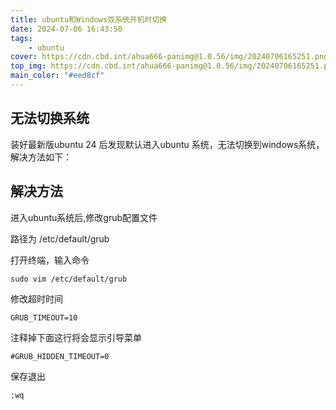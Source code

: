 ```yaml
---
title: ubuntu和Windows双系统开机时切换
date: 2024-07-06 16:43:50
tags:
    - ubuntu
cover: https://cdn.cbd.int/ahua666-panimg@1.0.56/img/20240706165251.png
top_img: https://cdn.cbd.int/ahua666-panimg@1.0.56/img/20240706165251.png
main_color: "#eed8cf"
---
```


## 无法切换系统
装好最新版ubuntu 24 后发现默认进入ubuntu 系统，无法切换到windows系统，解决方法如下：

## 解决方法
进入ubuntu系统后,修改grub配置文件 

路径为 /etc/default/grub

打开终端，输入命令
```shell
sudo vim /etc/default/grub
```
修改超时时间
```shell
GRUB_TIMEOUT=10
```
注释掉下面这行将会显示引导菜单
```shell
#GRUB_HIDDEN_TIMEOUT=0
```
保存退出
```shell
:wq
```
